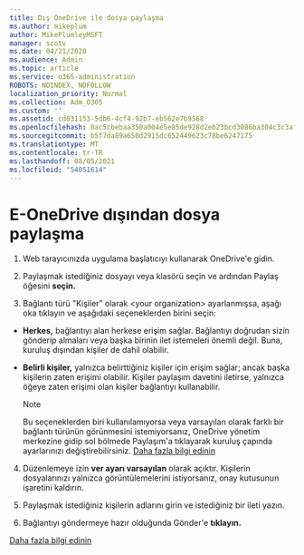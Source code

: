 ```yaml
---
title: Dış OneDrive ile dosya paylaşma
ms.author: mikeplum
author: MikePlumleyMSFT
manager: scotv
ms.date: 04/21/2020
ms.audience: Admin
ms.topic: article
ms.service: o365-administration
ROBOTS: NOINDEX, NOFOLLOW
localization_priority: Normal
ms.collection: Adm_O365
ms.custom: ''
ms.assetid: cd031153-5db6-4cf4-92b7-eb562e7b9568
ms.openlocfilehash: 0ac5cbebaa350a004e5e85de928d2eb23bcd3086ba304c3c3afdfa9c13e42188
ms.sourcegitcommit: b5f7da89a650d2915dc652449623c78be6247175
ms.translationtype: MT
ms.contentlocale: tr-TR
ms.lasthandoff: 08/05/2021
ms.locfileid: "54051614"
---
```

# <a name="share-files-in-onedrive-with-people-outside-your-organization"></a>E-OneDrive dışından dosya paylaşma

1. Web tarayıcınızda uygulama başlatıcıyı kullanarak OneDrive'e gidin. 
    
2. Paylaşmak istediğiniz dosyayı veya klasörü seçin ve ardından Paylaş öğesini **seçin.** 
    
3. Bağlantı türü "Kişiler" olarak \<your organization\> ayarlanmışsa, aşağı oka tıklayın ve aşağıdaki seçeneklerden birini seçin: 
    
  - **Herkes,** bağlantıyı alan herkese erişim sağlar. Bağlantıyı doğrudan sizin gönderip almaları veya başka birinin ilet istemeleri önemli değil. Buna, kuruluş dışından kişiler de dahil olabilir. 
    
  - **Belirli kişiler,** yalnızca belirttiğiniz kişiler için erişim sağlar; ancak başka kişilerin zaten erişimi olabilir. Kişiler paylaşım davetini iletirse, yalnızca öğeye zaten erişimi olan kişiler bağlantıyı kullanabilir. 
    
    > [!NOTE]
    > Bu seçeneklerden biri kullanılamıyorsa veya varsayılan olarak farklı bir bağlantı türünün görünmesini istemiyorsanız, OneDrive yönetim merkezine gidip sol bölmede  Paylaşım'a tıklayarak kuruluş çapında ayarlarınızı değiştirebilirsiniz. [Daha fazla bilgi edinin](https://go.microsoft.com/fwlink/?linkid=871961)
  
4. Düzenlemeye izin **ver ayarı varsayılan** olarak açıktır. Kişilerin dosyalarınızı yalnızca görüntülemelerini istiyorsanız, onay kutusunun işaretini kaldırın. 
    
5. Paylaşmak istediğiniz kişilerin adlarını girin ve istediğiniz bir ileti yazın.
    
6. Bağlantıyı göndermeye hazır olduğunda Gönder'e **tıklayın.** 
    
[Daha fazla bilgi edinin](https://go.microsoft.com/fwlink/?linkid=871861)
  

